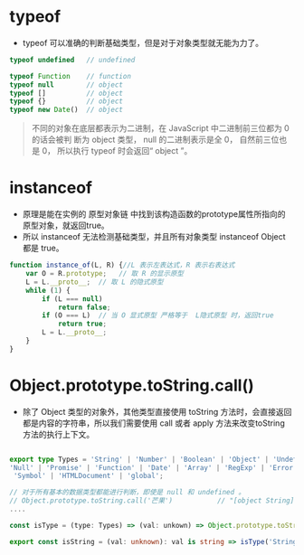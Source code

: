 # typeof
- typeof 可以准确的判断基础类型，但是对于对象类型就无能为力了。
```ts
typeof undefined   // undefined

typeof Function    // function
typeof null        // object
typeof []          // object
typeof {}          // object
typeof new Date()  // object

```
> 不同的对象在底层都表示为二进制，在 JavaScript 中二进制前三位都为 0 的话会被判 断为 object 类型， null 的二进制表示是全 0， 自然前三位也是 0， 所以执行 typeof 时会返回“ object ”。

# instanceof
- 原理是能在实例的 原型对象链 中找到该构造函数的prototype属性所指向的 原型对象，就返回true。
- 所以 instanceof 无法检测基础类型，并且所有对象类型 instanceof Object 都是 true。
```ts
function instance_of(L, R) {//L 表示左表达式，R 表示右表达式 
	var O = R.prototype;   // 取 R 的显示原型 
	L = L.__proto__;  // 取 L 的隐式原型
	while (1) {
		if (L === null)
			return false;
		if (O === L)  // 当 O 显式原型 严格等于  L隐式原型 时，返回true
			return true;
		L = L.__proto__;
	}
}
```
# Object.prototype.toString.call()
- 除了 Object 类型的对象外，其他类型直接使用 toString 方法时，会直接返回都是内容的字符串，所以我们需要使用 call 或者 apply 方法来改变toString 方法的执行上下文。
```ts

export type Types = 'String' | 'Number' | 'Boolean' | 'Object' | 'Undefined' | 
'Null' | 'Promise' | 'Function' | 'Date' | 'Array' | 'RegExp' | 'Error' |
 'Symbol' | 'HTMLDocument' | 'global';

// 对于所有基本的数据类型都能进行判断，即使是 null 和 undefined 。
// Object.prototype.toString.call('芒果')           // "[object String]"
....

const isType = (type: Types) => (val: unkown) => Object.prototype.toString.call(val) === `[object ${type}]`;

export const isString = (val: unknown): val is string => isType('String')(val);

```







